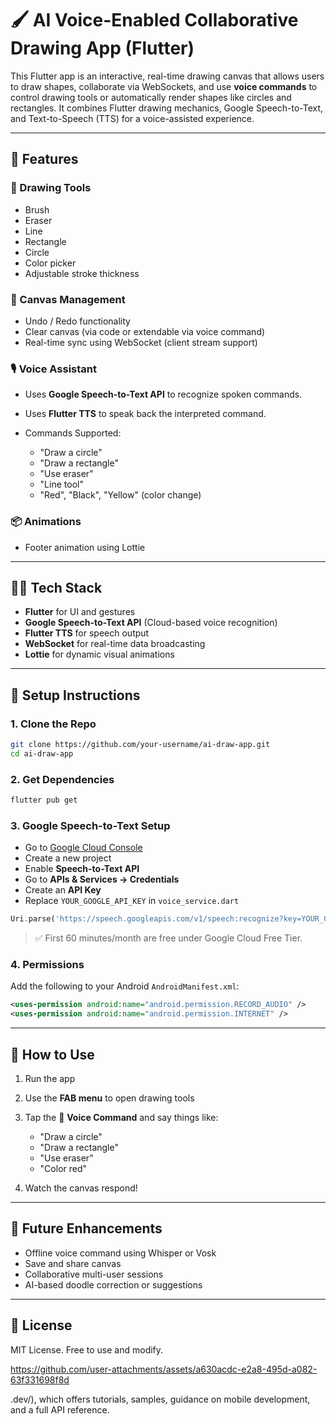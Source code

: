 # 🖌️ AI Voice-Enabled Collaborative Drawing App (Flutter)

This Flutter app is an interactive, real-time drawing canvas that allows users to draw shapes, collaborate via WebSockets, and use **voice commands** to control drawing tools or automatically render shapes like circles and rectangles. It combines Flutter drawing mechanics, Google Speech-to-Text, and Text-to-Speech (TTS) for a voice-assisted experience.

---

## 🚀 Features

### 🎨 Drawing Tools

* Brush
* Eraser
* Line
* Rectangle
* Circle
* Color picker
* Adjustable stroke thickness

### 🔄 Canvas Management

* Undo / Redo functionality
* Clear canvas (via code or extendable via voice command)
* Real-time sync using WebSocket (client stream support)

### 🎙️ Voice Assistant

* Uses **Google Speech-to-Text API** to recognize spoken commands.
* Uses **Flutter TTS** to speak back the interpreted command.
* Commands Supported:

  * "Draw a circle"
  * "Draw a rectangle"
  * "Use eraser"
  * "Line tool"
  * "Red", "Black", "Yellow" (color change)

### 📦 Animations

* Footer animation using Lottie

---

## 🧑‍💻 Tech Stack

* **Flutter** for UI and gestures
* **Google Speech-to-Text API** (Cloud-based voice recognition)
* **Flutter TTS** for speech output
* **WebSocket** for real-time data broadcasting
* **Lottie** for dynamic visual animations

---

## 🔧 Setup Instructions

### 1. Clone the Repo

```bash
git clone https://github.com/your-username/ai-draw-app.git
cd ai-draw-app
```

### 2. Get Dependencies

```bash
flutter pub get
```

### 3. Google Speech-to-Text Setup

* Go to [Google Cloud Console](https://console.cloud.google.com/)
* Create a new project
* Enable **Speech-to-Text API**
* Go to **APIs & Services → Credentials**
* Create an **API Key**
* Replace `YOUR_GOOGLE_API_KEY` in `voice_service.dart`

```dart
Uri.parse('https://speech.googleapis.com/v1/speech:recognize?key=YOUR_GOOGLE_API_KEY')
```

> ✅ First 60 minutes/month are free under Google Cloud Free Tier.

### 4. Permissions

Add the following to your Android `AndroidManifest.xml`:

```xml
<uses-permission android:name="android.permission.RECORD_AUDIO" />
<uses-permission android:name="android.permission.INTERNET" />
```

---

## 📱 How to Use

1. Run the app
2. Use the **FAB menu** to open drawing tools
3. Tap the 🎤 **Voice Command** and say things like:

   * "Draw a circle"
   * "Draw a rectangle"
   * "Use eraser"
   * "Color red"
4. Watch the canvas respond!

---

## 🤖 Future Enhancements

* Offline voice command using Whisper or Vosk
* Save and share canvas
* Collaborative multi-user sessions
* AI-based doodle correction or suggestions

---

## 📄 License

MIT License. Free to use and modify.


https://github.com/user-attachments/assets/a630acdc-e2a8-495d-a082-63f331698f8d

.dev/), which offers tutorials,
samples, guidance on mobile development, and a full API reference.
